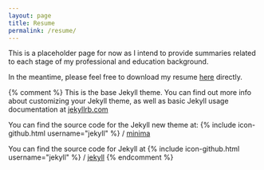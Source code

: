 ```yaml
---
layout: page
title: Resume
permalink: /resume/
---
```


This is a placeholder page for now as I intend to provide summaries related to each stage of my professional and 
education background.

In the meantime, please feel free to download my resume [here](Boller_Kevin_Resume_2017.pdf) directly.

{% comment %} 
This is the base Jekyll theme. You can find out more info about customizing your Jekyll theme, 
as well as basic Jekyll usage documentation at [jekyllrb.com](https://jekyllrb.com/)


You can find the source code for the Jekyll new theme at:
{% include icon-github.html username="jekyll" %} /
[minima](https://github.com/jekyll/minima)

You can find the source code for Jekyll at
{% include icon-github.html username="jekyll" %} /
[jekyll](https://github.com/jekyll/jekyll)
{% endcomment %}
